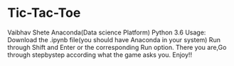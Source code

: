 # Tic-Tac-Toe
Vaibhav Shete
Anaconda(Data science Platform)
Python 3.6
Usage:
	Download the .ipynb file(you should have Anaconda in your system)
	Run through Shift and Enter or the corresponding Run option.
	There you are,Go through stepbystep according what the game asks
	you.
	Enjoy!!
